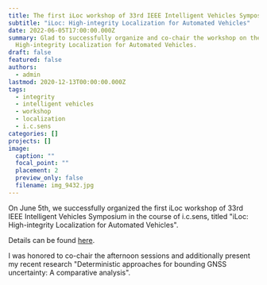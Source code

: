 ```yaml
---
title: The first iLoc workshop of 33rd IEEE Intelligent Vehicles Symposium
subtitle: "iLoc: High-integrity Localization for Automated Vehicles"
date: 2022-06-05T17:00:00.000Z
summary: Glad to successfully organize and co-chair the workshop on the topic of
  High-integrity Localization for Automated Vehicles.
draft: false
featured: false
authors:
  - admin
lastmod: 2020-12-13T00:00:00.000Z
tags:
  - integrity
  - intelligent vehicles
  - workshop
  - localization
  - i.c.sens
categories: []
projects: []
image:
  caption: ""
  focal_point: ""
  placement: 2
  preview_only: false
  filename: img_9432.jpg
---
```

On June 5th, we successfully organized the first iLoc workshop of 33rd IEEE Intelligent Vehicles Symposium in the course of i.c.sens, titled "iLoc: High-integrity Localization for Automated Vehicles".

Details can be found [here](https://sites.google.com/view/iloc-2022/).

I was honored to co-chair the afternoon sessions and additionally present my recent research "Deterministic approaches for bounding GNSS uncertainty: A comparative analysis".